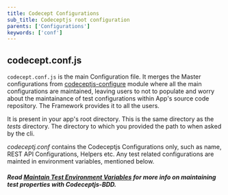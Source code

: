 ```yaml
---
title: Codecept Configurations
sub_title: Codeceptjs root configuration
parents: ['Configurations']
keywords: ['conf']
---
```


## codecept.conf.js

`codecept.conf.js` is the main Configuration file. It merges the Master configurations from [codeceptjs-configure](https://github.com/gkushang/codeceptjs-bdd/tree/develop/packages/codeceptjs-configure) module where all the main configurations are maintained, leaving users to not to populate and worry about the maintainance of test configurations within App's source code repository. The Framework provides it to all the users.

It is present in your app's root directory. This is the same directory as the _tests_ directory. The directory to which you provided the path to when asked by the cli.

_codeceptj.conf_ contains the Codeceptjs Configurations only, such as name, REST API Configurations, Helpers etc. Any test related configurations are mainted in environment variables, mentioned below.

##### Read [Maintain Test Environment Variables](/04-configurations/1-env-variables/) for more info on maintaining test properties with Codeceptjs-BDD.
